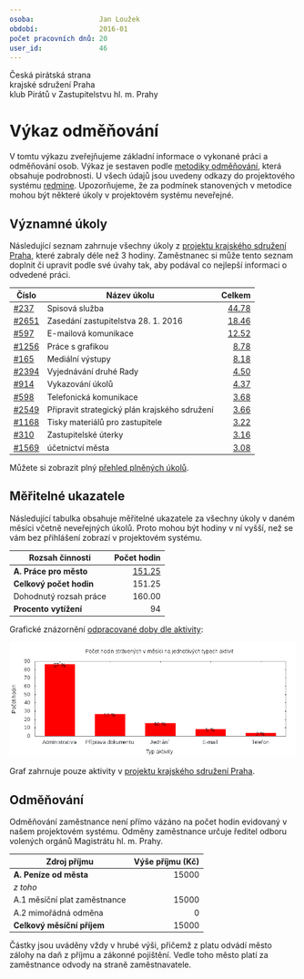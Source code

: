 ```yaml
---
osoba:                Jan Loužek
období:               2016-01
počet pracovních dnů: 20
user_id:              46
---
```

Česká pirátská strana  
krajské sdružení Praha  
klub Pirátů v Zastupitelstvu hl. m. Prahy

Výkaz odměňování
================

V tomtu výkazu zveřejňujeme základní informace o vykonané práci a odměňování osob. Výkaz je sestaven podle [metodiky odměňování][metodika],
která obsahuje podrobnosti. U všech údajů jsou uvedeny odkazy do projektového systému [redmine](https://redmine.pirati.cz). Upozorňujeme, že za podmínek stanovených v metodice mohou být některé úkoly v projektovém systému neveřejné.

Významné úkoly
----------------------

Následující seznam zahrnuje všechny úkoly z [projektu krajského sdružení Praha][kspraha], které zabraly déle než 3 hodiny. Zaměstnanec si může tento seznam doplnit či upravit podle své úvahy tak, aby podával co nejlepší informaci o odvedené práci.

Číslo              |   Název úkolu                                    |  Celkem           
-------------------|--------------------------------------------------|------------------:
[#237][task237]    |   Spisová služba                                 |  [44.78][time237] 
[#2651][task2651]  |   Zasedání zastupitelstva 28. 1. 2016            |  [18.46][time2651]
[#597][task597]    |   E-mailová komunikace                           |  [12.52][time597] 
[#1256][task1256]  |   Práce s grafikou                               |  [8.78][time1256] 
[#165][task165]    |   Mediální výstupy                               |  [8.18][time165]  
[#2394][task2394]  |   Vyjednávání druhé Rady                         |  [4.50][time2394] 
[#914][task914]    |   Vykazování úkolů                               |  [4.37][time914]  
[#598][task598]    |   Telefonická komunikace                         |  [3.68][time598]  
[#2549][task2549]  |   Připravit strategický plán krajského sdružení  |  [3.66][time2549] 
[#1168][task1168]  |   Tisky materiálů pro zastupitele                |  [3.22][time1168] 
[#310][task310]    |   Zastupitelské úterky                           |  [3.16][time310]  
[#1569][task1569]  |   účetnictví města                               |  [3.08][time1569] 

Můžete si zobrazit plný [přehled plněných úkolů][tasklist].

Měřitelné ukazatele
-------------------

Následující tabulka obsahuje měřitelné ukazatele za všechny úkoly v daném měsíci
včetně neveřejných úkolů. Proto mohou být hodiny v ní vyšší, než se vám bez
přihlášení zobrazí v projektovém systému.

Rozsah činnosti                        | Počet hodin
--------------                         | ----------:
**A. Práce pro město**                 | [151.25][linktocityhours]
**Celkový počet hodin**                | 151.25
Dohodnutý rozsah práce                 | 160.00
**Procento vytížení**                  | 94

Grafické znázornění [odpracované doby dle aktivity][activitylist]:

![Aktivity v měsíci](aktivity.png)

Graf zahrnuje pouze aktivity v [projektu krajského sdružení Praha][kspraha].



Odměňování
----------

Odměňování zaměstnance není přímo vázáno na počet hodin evidovaný v našem projektovém systému. Odměny zaměstnance určuje ředitel odboru volených orgánů Magistrátu hl. m. Prahy.

Zdroj příjmu                           | Výše příjmu (Kč)
-----------------                      | --------------:
**A. Peníze od města**                 | 15000
*z toho*                               |
A.1 měsíční plat zaměstnance           | 15000
A.2 mimořádná odměna                   | 0
**Celkový měsíční příjem**             | 15000

Částky jsou uváděny vždy v hrubé výši, přičemž z platu odvádí město zálohy na daň z příjmu a zákonné pojištění. Vedle toho město platí za zaměstnance odvody na straně zaměstnavatele.

[metodika]: https://redmine.pirati.cz/projects/praha/wiki/Odm%C4%9B%C5%88ov%C3%A1n%C3%AD_zastupitel%C5%AF

[kspraha]: https://redmine.pirati.cz/projects/kspraha
[tasklist]: https://redmine.pirati.cz/projects/kspraha/time_entries/report?f[]=spent_on&f[]=user_id&op[user_id]==&f[]=&columns=month&criteria[]=issue&op[spent_on]=><&op[user_id]==&utf8=✓&v[spent_on][]=2016-01-01&v[spent_on][]=2016-01-31&v[user_id][]=46
[task237]: https://redmine.pirati.cz/issues/237
[time237]:https://redmine.pirati.cz/issues/237/time_entries?f[]=spent_on&f[]=user_id&f[]=&op[spent_on]=><&op[user_id]==&op[spent_on]=><&op[user_id]==&utf8=✓&v[spent_on][]=2016-01-01&v[spent_on][]=2016-01-31&v[user_id][]=46
[task2651]: https://redmine.pirati.cz/issues/2651
[time2651]:https://redmine.pirati.cz/issues/2651/time_entries?f[]=spent_on&f[]=user_id&f[]=&op[spent_on]=><&op[user_id]==&op[spent_on]=><&op[user_id]==&utf8=✓&v[spent_on][]=2016-01-01&v[spent_on][]=2016-01-31&v[user_id][]=46
[task597]: https://redmine.pirati.cz/issues/597
[time597]:https://redmine.pirati.cz/issues/597/time_entries?f[]=spent_on&f[]=user_id&f[]=&op[spent_on]=><&op[user_id]==&op[spent_on]=><&op[user_id]==&utf8=✓&v[spent_on][]=2016-01-01&v[spent_on][]=2016-01-31&v[user_id][]=46
[task1256]: https://redmine.pirati.cz/issues/1256
[time1256]:https://redmine.pirati.cz/issues/1256/time_entries?f[]=spent_on&f[]=user_id&f[]=&op[spent_on]=><&op[user_id]==&op[spent_on]=><&op[user_id]==&utf8=✓&v[spent_on][]=2016-01-01&v[spent_on][]=2016-01-31&v[user_id][]=46
[task165]: https://redmine.pirati.cz/issues/165
[time165]:https://redmine.pirati.cz/issues/165/time_entries?f[]=spent_on&f[]=user_id&f[]=&op[spent_on]=><&op[user_id]==&op[spent_on]=><&op[user_id]==&utf8=✓&v[spent_on][]=2016-01-01&v[spent_on][]=2016-01-31&v[user_id][]=46
[task2394]: https://redmine.pirati.cz/issues/2394
[time2394]:https://redmine.pirati.cz/issues/2394/time_entries?f[]=spent_on&f[]=user_id&f[]=&op[spent_on]=><&op[user_id]==&op[spent_on]=><&op[user_id]==&utf8=✓&v[spent_on][]=2016-01-01&v[spent_on][]=2016-01-31&v[user_id][]=46
[task914]: https://redmine.pirati.cz/issues/914
[time914]:https://redmine.pirati.cz/issues/914/time_entries?f[]=spent_on&f[]=user_id&f[]=&op[spent_on]=><&op[user_id]==&op[spent_on]=><&op[user_id]==&utf8=✓&v[spent_on][]=2016-01-01&v[spent_on][]=2016-01-31&v[user_id][]=46
[task598]: https://redmine.pirati.cz/issues/598
[time598]:https://redmine.pirati.cz/issues/598/time_entries?f[]=spent_on&f[]=user_id&f[]=&op[spent_on]=><&op[user_id]==&op[spent_on]=><&op[user_id]==&utf8=✓&v[spent_on][]=2016-01-01&v[spent_on][]=2016-01-31&v[user_id][]=46
[task2549]: https://redmine.pirati.cz/issues/2549
[time2549]:https://redmine.pirati.cz/issues/2549/time_entries?f[]=spent_on&f[]=user_id&f[]=&op[spent_on]=><&op[user_id]==&op[spent_on]=><&op[user_id]==&utf8=✓&v[spent_on][]=2016-01-01&v[spent_on][]=2016-01-31&v[user_id][]=46
[task1168]: https://redmine.pirati.cz/issues/1168
[time1168]:https://redmine.pirati.cz/issues/1168/time_entries?f[]=spent_on&f[]=user_id&f[]=&op[spent_on]=><&op[user_id]==&op[spent_on]=><&op[user_id]==&utf8=✓&v[spent_on][]=2016-01-01&v[spent_on][]=2016-01-31&v[user_id][]=46
[task310]: https://redmine.pirati.cz/issues/310
[time310]:https://redmine.pirati.cz/issues/310/time_entries?f[]=spent_on&f[]=user_id&f[]=&op[spent_on]=><&op[user_id]==&op[spent_on]=><&op[user_id]==&utf8=✓&v[spent_on][]=2016-01-01&v[spent_on][]=2016-01-31&v[user_id][]=46
[task1569]: https://redmine.pirati.cz/issues/1569
[time1569]:https://redmine.pirati.cz/issues/1569/time_entries?f[]=spent_on&f[]=user_id&f[]=&op[spent_on]=><&op[user_id]==&op[spent_on]=><&op[user_id]==&utf8=✓&v[spent_on][]=2016-01-01&v[spent_on][]=2016-01-31&v[user_id][]=46
[activitylist]: https://redmine.pirati.cz/projects/kspraha/time_entries/report?columns=month&criteria[]=activity&f[]=spent_on&f[]=user_id&f[]=&op[spent_on]=><&op[user_id]==&utf8=✓&v[spent_on][]=2016-01-01&v[spent_on][]=2016-01-31&v[user_id][]=46

[linktocityhours]: https://redmine.pirati.cz/projects/praha/time_entries?f[]=spent_on&f[]=user_id&f[]=&op[spent_on]=><&op[user_id]==&utf8=✓&v[spent_on][]=2016-01-01&v[spent_on][]=2016-01-31&v[user_id][]=46
